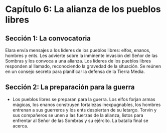 # Capítulo 6: La alianza de los pueblos libres

## Sección 1: La convocatoria

Elara envía mensajes a los líderes de los pueblos libres: elfos, enanos, hombres y ents. Les advierte sobre la inminente invasión del Señor de las Sombras y los convoca a una alianza.
Los líderes de los pueblos libres responden al llamado, reconociendo la gravedad de la situación. Se reúnen en un consejo secreto para planificar la defensa de la Tierra Media.

## Sección 2: La preparación para la guerra

- Los pueblos libres se preparan para la guerra. Los elfos forjan armas mágicas, los enanos construyen fortalezas inexpugnables, los hombres entrenan a sus guerreros y los ents despiertan de su letargo.
Torvin y sus compañeros se unen a las fuerzas de la alianza, listos para enfrentar al Señor de las Sombras y su ejército. La batalla final se acerca.